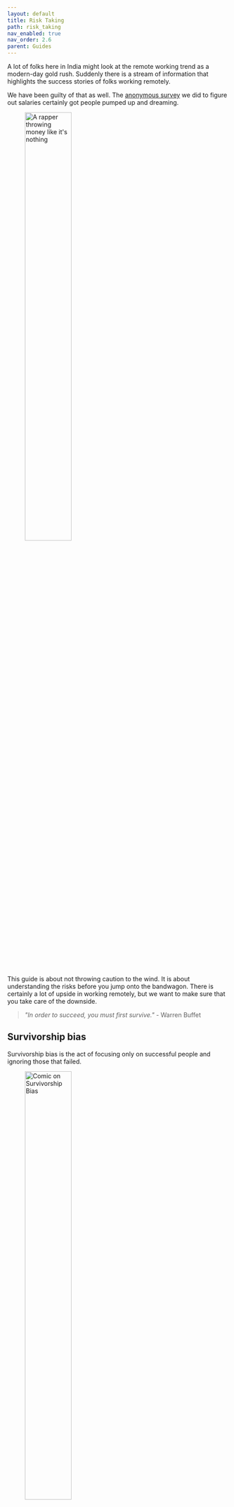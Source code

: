 ```yaml
---
layout: default
title: Risk Taking
path: risk_taking
nav_enabled: true
nav_order: 2.6
parent: Guides
---
```


A lot of folks here in India might look at the remote working trend as a modern-day gold rush. Suddenly there is a stream of information that highlights the success stories of folks working remotely. 

We have been guilty of that as well. The [anonymous survey](https://docs.google.com/spreadsheets/d/1tj8af86fnC0aYbcrxf7XKRCxZc3tqexOg8zRKYl3k2g/edit?usp=sharing) we did to figure out salaries certainly got people pumped up and dreaming.

<figure>
  <img src="/guides/risk-taking/money.png" width="50%" alt="A rapper throwing money like it's nothing"/>
</figure>

This guide is about not throwing caution to the wind. It is about understanding the risks before you jump onto the bandwagon. There is certainly a lot of upside in working remotely, but we want to make sure that you take care of the downside.

> _"In order to succeed, you must first survive."_ - Warren Buffet


## Survivorship bias

Survivorship bias is the act of focusing only on successful people and ignoring those that failed.

<figure>
  <img src="/guides/risk-taking/xkcd.png" width="50%" alt="Comic on Survivorship Bias"/>
  <figcaption>Source - <a href="https://xkcd.com/1827/" target="_blank">https://xkcd.com/1827/</a></figcaption>
</figure>



A lot of people discount the fact that things can go wrong while working remotely. They look at folks who are doing well and feel they might be able to do the same. The probabilities of success from a collection of people do not necessarily apply to one person.

Which brings us to the next idea.


## What is ergodicity?

In the gig economy, Ergodicity is the number one thing to keep in mind to thrive. Platforms like Upwork, Toptal will show us data (standard cost-benefit analysis) which would suggest that the gig economy is a godsend for all. And that working as a freelancer is a good strategy.

Please look out for yourself. What is favourable for the platform (or capitalism in general) is not necessarily favourable for the individual.

In an ergodic scenario, the average outcome of the group is the same as the average outcome of the individual over time. An example of an ergodic system would be the outcomes of a coin toss (heads/tails).

In a non-ergodic system, the individual, over time, does not get the average outcome of the group. Understand that remote work or freelancing is non-ergodic.

<figure>
  <img src="/guides/risk-taking/ensemble_probability_vs_time_probability.png" width="70%" alt="Image explaining Ensemble Probability and Time Probability"/>
  <figcaption>Source: <a href="https://ift.tt/2wEBldl" target="_blank">The Logic of Risk Taking</a> by Nassim Taleb</figcaption>
</figure>


## How do you reduce this risk ( _4 Actionable Takeaways_ )

### Start an Emergency Fund

Keep 6-12 months of your expenses in a liquid fund that you can use in times when things are not going your way. This buffer will help you stay calm if your contract is suddenly brought to a close. 

Remote jobs are notorious for long cycles to confirm a job offer. **Without an emergency fund, you might panic and say yes to opportunities even when they don't align with your values.**


### Don't put all your eggs in one basket

The Barbell Strategy is an approach that advocates playing it safe in some areas and taking a lot of small risks in others.

For example, You can get a predictable job, while spending 5 hrs every week on something risky eg. side project, open-source, moonlighting.

The combination of the two is more ergodic than either alone. You can spend just 10% of your time on a side project and 90% on your job (barbell). Hopefully one of your side projects will replace your job in the long run. Or you can get a much higher paying job because of your open source contributions.


### Have a decision journal

No matter how many books(frameworks) we read, we generally learn the best from our experience.

Our success as a remote worker will be the sum of the decisions we make over our careers. This is where a decision journal might help you.

It gives you a space to collect your thoughts at the time you made the decision. And then you can review these notes once every quarter.

⚠️ Disclaimer: Reserve it exclusively for the larger decisions that have potentially major consequences and require some serious thought and deliberation.

Here's a [template](https://www.evernote.com/l/AMEsZWcPdvNAEp0RCgxikhSFU9tbLo0oc68) to get you started. Feel free to iterate on the questions.


### Be deliberate about learning and investing in relationships

This one's a no-brainer to me. Learning has a tremendous upside and almost zero downsides. 

The great thing about my job is that you are pretty much paid to constantly learn and acquire new skills. That said, having a 1-hour block (or even 30 mins) helps to keep the axe sharp.

It's the same with building your network. For eg. DM’ing people on Twitter (or on RI slack 😉) is an asymmetric opportunity to improve your life and remote working career. 

"When you ask someone how they landed their job, 70% of the time they’ll say it was down to networking. If you ask a company how they fill their roles, you’ll learn that 80% of the time they never actually advertise their jobs online or elsewhere. And, here’s the crucial one: only 7% of all job applicants come through a referral — yet referrals account for 40% of hires."

<br/>

---

<br/>

This guide isn’t about painting a doomsday scenario. We just wanted to caution folks against taking too much risk and driving themselves to ruin.

More fortune and wealth to you 💪

<br/>

---


## Sources


*   [A Big Little Idea Called Ergodicity (Or The Ultimate Guide to Russian Roulette)](https://ift.tt/2M2lfk3)
*   [The Logic of Risk Taking](https://ift.tt/2wEBldl)
*   [Time for a Change: Introducing irreversible time in economics ](https://www.youtube.com/watch?v=f1vXAHGIpfc)( watch the first 20 mins )